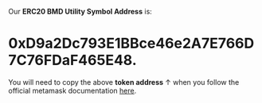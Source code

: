 Our **ERC20 BMD Utility Symbol Address** is:
# **0xD9a2Dc793E1BBce46e2A7E766D7C76FDaF465E48**. 

You will need to copy the above **token address** ↑ when you follow the official metamask documentation [here](https://metamask.zendesk.com/hc/en-us/articles/360015489031-Adding-and-Managing-Tokens-ERC20-In-The-New-UI).
